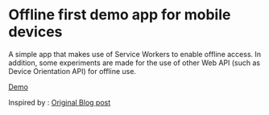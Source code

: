 Offline first demo app for mobile devices
=========================================

A simple app that makes use of Service Workers to enable offline access.
In addition, some experiments are made for the use of other Web API (such as Device Orientation API) for offline use.

[Demo](https://morgangeek.github.io/offlinefirst/)

Inspired by :
[Original Blog post](http://blog.lamplightdev.com/2015/01/06/A-Simple-ServiceWorker-App/)